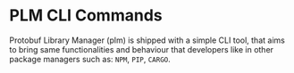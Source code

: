 # PLM CLI Commands
Protobuf Library Manager (plm) is shipped with a simple CLI tool, that aims to bring same functionalities and behaviour that developers like in other package managers such as: `NPM`, `PIP`, `CARGO`.

